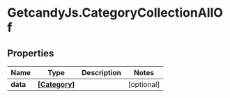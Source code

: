 # GetcandyJs.CategoryCollectionAllOf

## Properties

Name | Type | Description | Notes
------------ | ------------- | ------------- | -------------
**data** | [**[Category]**](Category.md) |  | [optional] 


